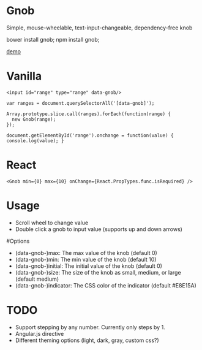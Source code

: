 # Gnob
Simple, mouse-wheelable, text-input-changeable, dependency-free knob

  bower install gnob;
  npm install gnob;

[demo](http://codepen.io/hacknightly/full/ZGGWbw/)

# Vanilla
    <input id="range" type="range" data-gnob/>

    var ranges = document.querySelectorAll('[data-gnob]');

    Array.prototype.slice.call(ranges).forEach(function(range) {
      new Gnob(range);
    });

    document.getElementById('range').onchange = function(value) { console.log(value); }

# React
    <Gnob min={0} max={10} onChange={React.PropTypes.func.isRequired} />

# Usage
* Scroll wheel to change value
* Double click a gnob to input value (supports up and down arrows)

#Options
* (data-gnob-)max: The max value of the knob (default 0)
* (data-gnob-)min: The min value of the knob (default 10)
* (data-gnob-)initial: The initial value of the knob (default 0)
* (data-gnob-)size: The size of the knob as small, medium, or large (default medium)
* (data-gnob-)indicator: The CSS color of the indicator (default #E8E15A)

# TODO
* Support stepping by any number. Currently only steps by 1.
* Angular.js directive
* Different theming options (light, dark, gray, custom css?)
